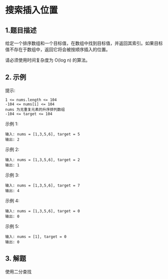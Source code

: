 # 搜索插入位置


## 1.题目描述
给定一个排序数组和一个目标值，在数组中找到目标值，并返回其索引。如果目标值不存在于数组中，返回它将会被按顺序插入的位置。  

请必须使用时间复杂度为 O(log n) 的算法。

## 2. 示例
提示:
```
1 <= nums.length <= 104
-104 <= nums[i] <= 104
nums 为无重复元素的升序排列数组
-104 <= target <= 104
```
示例 1:
```
输入: nums = [1,3,5,6], target = 5
输出: 2
```
示例 2:
```
输入: nums = [1,3,5,6], target = 2
输出: 1
```
示例 3:
```
输入: nums = [1,3,5,6], target = 7
输出: 4
```
示例 4:
```
输入: nums = [1,3,5,6], target = 0
输出: 0
```
示例 5:
```
输入: nums = [1], target = 0
输出: 0
```

## 3. 解题
使用二分查找